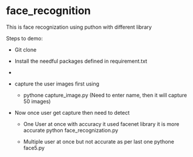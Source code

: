# face_recognition

This is face recognization using puthon with different library

Steps to demo:

- Git clone
- Install the needful packages defined in requirement.txt
- 
- capture the user images first using
  - pythone capture_image.py (Need to enter name, then it will capture 50 images)

- Now once user get capture then need to detect
  - One User at once with accuracy it used facenet library it is more accurate
    python face_recognization.py

  - Multiple user at once but not accurate as per last one
    pythone face5.py
